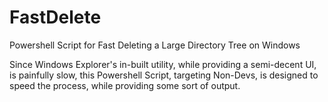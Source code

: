 # FastDelete
Powershell Script for Fast Deleting a Large Directory Tree on Windows

Since Windows Explorer's in-built utility, while providing a semi-decent UI, is painfully slow, this Powershell Script, targeting Non-Devs, is designed to speed the process, while providing some sort of output.
